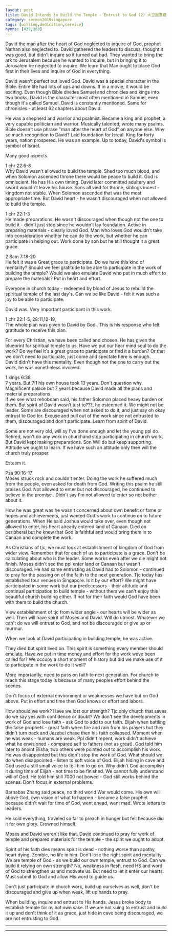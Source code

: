 ```yaml
---  
layout: post  
title: David Intends to Build the Temple - Entrust to God (2) 大卫起意建圣殿 - 当交托给神（二）  
category: sermon2019singapore  
tags: [willing,dedication,service]  
hymns: [439,363]  
---
```


David the man after the heart of God neglected to inquire of God, prophet Nathan also neglected to. David gathered the leaders to discuss, thought it was good, but didn't inquire so it turned out bad. They wanted to bring the ark to Jerusalem because he wanted to inquire, but in bringing it to Jerusalem he neglected to inquire. We learn that Man ought to place God first in their lives and inquire of God in everything.

David wasn't perfect but loved God. David was a special character in the Bible. Entire life had lots of ups and downs. If in a movie, it would be exciting. Even though Bible divides Samuel and chronicles and kings into two books, David is the character most often mentioned in Samuel, even though it's called Samuel. David is constantly mentioned. Same for chronicles - at least 62 chapters about David.

He was a shepherd and warrior and psalmist. Became a king and prophet, a very capable politician and warrior. Musically talented, wrote many psalms. Bible doesn't use phrase "man after the heart of God" on anyone else. Why so much recognition to David? Laid foundation for Isreal. King for forty years, nation prospered. He was an example. Up to today, David's symbol is symbol of Israel.

Many good aspects.

1 chr 22:6-8  
Why David wasn't allowed to build the temple. Shed too much blood, and when Solomon ascended throne there would be peace to build it. God is omniscient. He has His own timing. David later committed adultery and sword wouldn't leave his house. Sons all vied for throne,  siblings incest - kingdom not stable. When Solomon ascended that was the most appropriate time. But David heart - he wasn't discouraged when not allowed to build the temple. 

1 chr 22:1-3  
He made preparations. He wasn't discouraged when though not the one to build it - didn't just stop since he wouldn't lay foundation. Active in preparing materials - clearly loved God. Man who loves God wouldn't take into consideration whether he can do the work, but whether he can participate in helping out. Work done by son but he still thought it a great grace. 

2 Sam 7:18-20  
He felt it was a Great grace to participate. Do we have this kind of mentality? Should we feel gratitude to be able to participate in the work of building the temple? Would we also emulate David who put in much effort to prepare the materials? Put in heart and effort. 

Everyone in church today - redeemed by blood of Jesus to rebuild the spiritual temple of the last day's. Can we be like David - felt it was such a joy to be able to participate. 


David was. Very important participant in this work. 

1 chr 22:1-5, 28:11,12-19,  
The whole plan was given to David by God . This is his response who felt gratitude to receive this plan. 

For every Christian, we have been called and chosen. He has given the blueprint for spiritual temple to us. Have we put our hear mind soul to do the work? Do we feel it's a great grace to participate or find it a burden? Or that we don't need to participate, just come and spectate here is enough.  
David didn't have this mentality. Even though not the one to carry out the work, he was nonetheless involved. 

1 kings 6:38  
7 years. But 7:1 his own house took 13 years. Don't question why. Magnificent palace but 7 years because David made all the plans and material preparations.  
If we see what rehoboam said, his father Solomon placed heavy burden on them. But spirit of David wasn't just to???, he esteemed it. We might not be leader. Some are discouraged when not asked to do it, and just say oh okay entrust to God lor. Excuse and pull out of the work since not entrusted to them, discouraged and don't participate. Learn from spirit of David. 

Some are not very old, will sy I've done enough and let the young ppl do. Retired, won't do any work in churchand stop participating in church work. But David kept making preparations. Son Will do but keep supporting. Attitude we ought to learn. If we have such an attitude only then will the church truly prosper. 

Esteem it. 


Psa 90:16-17  
Moses struck rock and couldn't enter. Doing the work he suffered much from the people, even asked for death from God. Writing this psalm he still praises God. Not allowed to enter but not discouraged, he continued to believe in the promise . Didn't say I'm not allowed to enter so not bother about it. 

How he was great  was he wasn't concerned about own benefit or fame or hopes and achievements, just wanted God's work to continue on to future generations. When He said Joshua would take over, even though not allowed to enter, his heart already entered land of Canaan. Died on peripheral but he knew that God is faithful and would bring them in to Canaan and complete the work. 

As Christians of tjc, we must look at establishment of kingdom of God from wider view. Remember that for each of us to participate is a grace. Don't be calculating about who is the leader. Some works even after we die might not finish. Moses didn't see the ppl enter land or Canaan but wasn't discouraged. He had same entrusting as David had to Solomon - continued to pray for the passing on of the faith to the next generation. Tjc today has established four venues in Singapore. Is it by our effort? We might have participated in some work but our predecessors - their attitude and continual participation to build temple - without them we can't enjoy this beautiful church building either. If not for their faith would God have been with them to build the church. 

View establishment of tjc from wider angle - our hearts will be wider as well. Then will have spirit of Moses and David. Will do utmost. Whatever we can't do we will entrust to God, and not be discouraged or give up or murmur. 

When we look at David participating in building temple, he was active. 

They died but spirit lived on. This spirit is something every member should emulate. Have we put in time money and effort for the work weve been called for? We occupy a short moment of history but did we make use of it to participate in the work to do it well? 

More importantly, need to pass on faith to next generation. For church to reach this stage today is because of many peoples effort behind the scenes. 


Don't focus of external environment or weaknesses we have but on God above. Put in effort and time then God knows or effort and labors. 

How should we work? Have we lost our strength? Tjc only church that saves do we say yes with confidence or doubt? We don't see the developments in work of God and lose faith - ask God to add to our faith. Elijah when battling the false prophets - great faith when fire and rain from his prayers but they didn't turn back and Jezebel chase then his faith collapsed. Moment when he was weak - humans are weak. Ppl didn't repent, work didn't achieve what he envisioned - compared self to fathers (not as great). God told him later to anoint Elisha, two others were pointed out to accomplish his work. He was disappointed but this didn't stop the work of God. What should we do when disappointed - listen to soft voice of God. Elijah hiding in cave and God used a still small voice to tell him to go on. Why didn't God accomplish it during time of Elijah - not time to be finished. We cannot fully understand will of God. He told him still 7000 not bowed - God still works behind the scenes. Don't focus in external problems. 

Barnabas Zhang said peace, no third world War would come. His own will above God, own vision of what to happen - became a false prophet because didn't wait for time of God, went ahead, went mad. Wrote letters to leaders. 

He sold everything, traveled so far to preach in hunger but fell because did it for own glory. Crowned himself. 

Moses and David  weren't like that. David continued to pray for work of temple and prepared materials for the temple - the spirit we ought to adopt. 

Spirit of his faith dies means spirit is dead - nothing worse than apathy, heart dying. Zombie, no life in him. Don't lose the right spirit and mentality. We are temple of God - as we build our own temple, entrust to God. Can we build it relying on own strength? No, weakness in flesh, need HS and word of God to strengthen us and motivate us. But need to let it enter our hearts. Must submit to God and allow His word to guide us. 

Don't just participate in church work, build up ourselves as well, don't be discouraged and give up when weak, lift up hands to pray. 


When building, inquire and entrust to His hands. Jesus broke body to establish temple for us not own sake. If we are not suing to entrust and build it up and don't think of it as grace, just hide in cave being discouraged, we are not entrusting to God. 



----  
****
